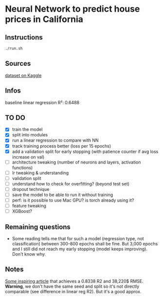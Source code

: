 # Neural Network to predict house prices in California

## Instructions
```bash
./run.sh
```

## Sources
[dataset on Kaggle](https://www.kaggle.com/datasets/camnugent/california-housing-prices/data)

## Infos
baseline linear regression R²: 0.6488

## TO DO 

- [x] train the model
- [x] split into modules
- [x] run a linear regression to compare with NN
- [x] track training process better (loss per 15 epochs)
- [x] add a validation split for early stopping (with patience counter if avg loss increase on val)
- [ ] architecture tweaking (number of neurons and layers, activation functions)
- [ ] lr tweaking & understanding
- [ ] validation split 
- [ ] understand how to check for overfitting? (beyond test set)
- [ ] dropout technique
- [ ] save the model to be able to run it without training
- [ ] perf: is it possible to use Mac GPU? is torch already using it?
- [ ] feature tweaking
- [ ] XGBoost?

## Remaining questions
- Some reading tells me that for such a model (regression type, not classification) between 300-800 epochs shall be fine. But 3,000 epochs and I still did not reach my early stopping (model keeps improving). Don't know why.


## Notes
[Some inspiring article](https://medium.com/@tejus05/california-housing-price-prediction-an-end-to-end-machine-learning-project-example-6d1a56c6c248) that achieves a 0.8338 R2 and 38,220$ RMSE. **Warning**, we don't have the same seed and split so it's not directly comparable (see difference in linear reg R2). But it's a good approx.
